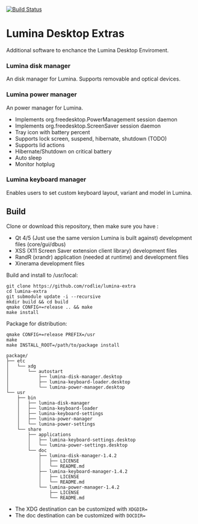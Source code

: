 [![Build Status](https://travis-ci.org/rodlie/lumina-extra.svg?branch=master)](https://travis-ci.org/rodlie/lumina-extra)

# Lumina Desktop Extras

Additional software to enchance the Lumina Desktop Enviroment.

### Lumina disk manager

An disk manager for Lumina. Supports removable and optical devices.

### Lumina power manager

An power manager for Lumina.

 * Implements org.freedesktop.PowerManagement session daemon
 * Implements org.freedesktop.ScreenSaver session daemon
 * Tray icon with battery percent
 * Supports lock screen, suspend, hibernate, shutdown (TODO)
 * Supports lid actions
 * Hibernate/Shutdown on critical battery
 * Auto sleep
 * Monitor hotplug

### Lumina keyboard manager

Enables users to set custom keyboard layout, variant and model in Lumina.

## Build

Clone or download this repository, then make sure you have :
 * Qt 4/5 (Just use the same version Lumina is built against) development files (core/gui/dbus)
 * XSS (X11 Screen Saver extension client library) development files
 * RandR (xrandr) application (needed at runtime) and development files
 * Xinerama development files

Build and install to /usr/local:

```
git clone https://github.com/rodlie/lumina-extra
cd lumina-extra
git submodule update -i --recursive
mkdir build && cd build
qmake CONFIG+=release .. && make
make install
```

Package for distribution:

```
qmake CONFIG+=release PREFIX=/usr
make
make INSTALL_ROOT=/path/to/package install
```
```
package/
├── etc
│   └── xdg
│       └── autostart
│           ├── lumina-disk-manager.desktop
│           ├── lumina-keyboard-loader.desktop
│           └── lumina-power-manager.desktop
└── usr
    ├── bin
    │   ├── lumina-disk-manager
    │   ├── lumina-keyboard-loader
    │   ├── lumina-keyboard-settings
    │   ├── lumina-power-manager
    │   └── lumina-power-settings
    └── share
        ├── applications
        │   ├── lumina-keyboard-settings.desktop
        │   └── lumina-power-settings.desktop
        └── doc
            ├── lumina-disk-manager-1.4.2
            │   ├── LICENSE
            │   └── README.md
            ├── lumina-keyboard-manager-1.4.2
            │   ├── LICENSE
            │   └── README.md
            └── lumina-power-manager-1.4.2
                ├── LICENSE
                └── README.md
```
 * The XDG destination can be customized with ``XDGDIR=``
 * The doc destination can be customized with ``DOCDIR=``
